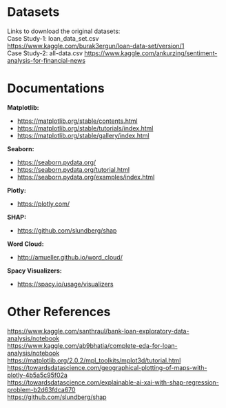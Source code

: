 # Datasets
Links to download the original datasets: <br>
Case Study-1: loan_data_set.csv https://www.kaggle.com/burak3ergun/loan-data-set/version/1 <br>
Case Study-2: all-data.csv https://www.kaggle.com/ankurzing/sentiment-analysis-for-financial-news

# Documentations

**Matplotlib:**

*   https://matplotlib.org/stable/contents.html
*   https://matplotlib.org/stable/tutorials/index.html
*   https://matplotlib.org/stable/gallery/index.html

**Seaborn:**

*   https://seaborn.pydata.org/
*   https://seaborn.pydata.org/tutorial.html
*   https://seaborn.pydata.org/examples/index.html

**Plotly:**
*   https://plotly.com/

**SHAP:**
*   https://github.com/slundberg/shap

**Word Cloud:**
*   http://amueller.github.io/word_cloud/

**Spacy Visualizers:**
*   https://spacy.io/usage/visualizers

# Other References
https://www.kaggle.com/santhraul/bank-loan-exploratory-data-analysis/notebook <br>
https://www.kaggle.com/ab9bhatia/complete-eda-for-loan-analysis/notebook <br>
https://matplotlib.org/2.0.2/mpl_toolkits/mplot3d/tutorial.html <br>
https://towardsdatascience.com/geographical-plotting-of-maps-with-plotly-4b5a5c95f02a <br>
https://towardsdatascience.com/explainable-ai-xai-with-shap-regression-problem-b2d63fdca670 <br>
https://github.com/slundberg/shap
